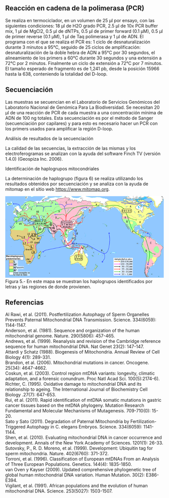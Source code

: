 ## Reacción en cadena de la polimerasa (PCR)  


Se realiza en termociclador, en un volumen de 25 µl por ensayo, con las siguientes condiciones: 18 µl de H2O grado PCR, 2.5 µl de 10x PCR buffer mix, 1 µl de MgCl2, 0.5 µl de dNTPs, 0.5 µl de primer forward  (0.1 µM), 0.5 µl de primer reverse (0.1 µM), 1 µl de Taq polimerasa y 1 µl de ADN. El programa con el que se realiza el PCR es: 1 ciclo de desnaturalización durante 3 minutos a 95°C, seguido de 25 ciclos de amplificación: desnaturalización de la doble hebra de ADN a 95°C por 30 segundos, el alineamiento de los primers a 60°C durante 30 segundos y una extensión a 72°C por 2 minutos. Finalmente un ciclo de extensión a 72°C por 7 minutos. El tamaño esperado de fragmento es de 1,241 pb, desde la posición 15966 hasta la 638, conteniendo la totalidad del D-loop.   


## Secuenciación  

Las muestras se secuencian en el Laboratorio de Servicios Genómicos del Laboratorio Nacional de Genómica Para La Biodiversidad. Se necesitan 20 µl de una reacción de PCR de cada muestra a una concentración mínima de ADN de 100 ng  totales. Esta secuenciación es por el método de Sanger (secuenciación por capilares) y para esto es necesario hacer un PCR con los primers usados para amplificar la región D-loop.  

Análisis de resultados de la secuenciación  

La calidad de las secuencias, la extracción de las mismas y los electroferogramas se analizan con la ayuda del software Finch TV (versión 1.4.0) (Geospiza Inc. 2006).   

Identificación de haplogrupos mitocondriales  

La determinación de haplogrupo (figura 6) se realiza utilizando los resultados obtenidos por secuenciación y se analiza con la ayuda de mitomap en el sitio web https://www.mitomap.org.  

![Figura5](Figura5.png)   
Figura 5.- En este mapa se muestran los haplogrupos identificados por letras y las regiones de donde provienen.  


## Referencias	  

Al Rawi, et al. (2011). Postfertilization Autophagy of Sperm Organelles Prevents Paternal Mitochondrial DNA Transmission. Science. 334(6059): 1144-1147.  
Anderson, et al. (1981). Sequence and organization of the human mitochondrial genome. Nature. 290(5806): 457-465.  
Andrews, et al. (1999). Reanalysis and revision of the Cambridge reference sequence for human mitochondrial DNA. Nat Genet 23(2): 147-147.  
Attardi y Schatz (1988). Biogenesis of Mitochondria. Annual Review of Cell Biology 4(1): 289-331.  
Brandon, et al. (2006). Mitochondrial mutations in cancer. Oncogene. 25(34): 4647-4662.  
Coskun, et al. (2003). Control region mtDNA variants: longevity, climatic adaptation, and a forensic conundrum. Proc Natl Acad Sci. 100(5):2174-6).  
Richter, C. (1995). Oxidative damage to mitochondrial DNA and its relationship to ageing. The International Journal of Biochemistry Cell Biology .27(7): 647-653.  
Rui, et al. (2011). Rapid identification of mtDNA somatic mutations in gastric cancer tissues based on the mtDNA phylogeny. Mutation Research Fundamental and Molecular Mechanisms of Mutagenesis. 709-710(0): 15-20.  
Sato y Sato (2011). Degradation of Paternal Mitochondria by Fertilization-Triggered Autophagy in C. elegans Embryos. Science. 334(6059): 1141-1144.  
Shen, et al. (2010). Evaluating mitochondrial DNA in cancer occurrence and development. Annals of the New York Academy of Sciences. 1201(1): 26-33.  
Sutovsky, P., R. D. Moreno, et al. (1999). Development: Ubiquitin tag for sperm mitochondria. Nature. 402(6760): 371-372.  
Torroni, et al. (1996). Classification of European mtDNAs From an Analysis of Three European Populations. Genetics. 144(4): 1835-1850.  
van Oven y  Kayser (2009). Updated comprehensive phylogenetic tree of global human mitochondrial DNA variation. Human Mutation. 30(2): E386-E394.  
Vigilant, et al. (1991). African populations and the evolution of human mitochondrial DNA. Science. 253(5027): 1503-1507.  
